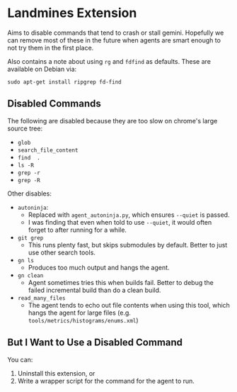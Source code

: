 # Landmines Extension

Aims to disable commands that tend to crash or stall gemini. Hopefully we can
remove most of these in the future when agents are smart enough to not try them
in the first place.

Also contains a note about using `rg` and `fdfind` as defaults. These are
available on Debian via:

```
sudo apt-get install ripgrep fd-find
```

## Disabled Commands

The following are disabled because they are too slow on chrome's large source
tree:

- `glob`
- `search_file_content`
- `find  .`
- `ls -R`
- `grep -r`
- `grep -R`

Other disables:

- `autoninja`:
  - Replaced with `agent_autoninja.py`, which ensures `--quiet` is passed.
  - I was finding that even when told to use `--quiet`, it would often forget to
    after running for a while.
- `git grep`
  - This runs plenty fast, but skips submodules by default. Better to just use
    other search tools.
- `gn ls`
  - Produces too much output and hangs the agent.
- `gn clean`
  - Agent sometimes tries this when builds fail. Better to debug the failed
    incremental build than do a clean build.
- `read_many_files`
  - The agent tends to echo out file contents when using this tool, which hangs
    the agent for large files (e.g. `tools/metrics/histograms/enums.xml`)

## But I Want to Use a Disabled Command

You can:

1. Uninstall this extension, or
2. Write a wrapper script for the command for the agent to run.
